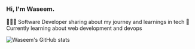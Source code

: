### Hi, I'm Waseem.

👩🏻‍💻 Software Developer sharing about my journey and learnings in tech
💭 Currently learning about web development and devops

![Waseem's GitHub stats](https://github-readme-stats.vercel.app/api?username=waseem-mosam&show_icons=true&theme=react)
